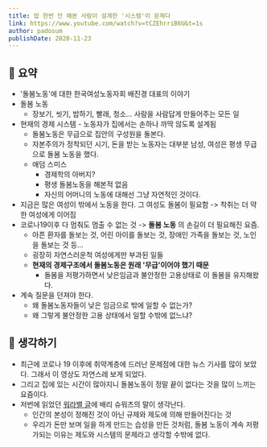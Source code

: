 ```yaml
---
title: 밥 한번 안 해본 사람이 설계한 '시스템'이 문제다
link: https://www.youtube.com/watch?v=tCZEhrriB6U&t=1s
author: padosum
publishDate: 2020-11-23
---
```

## 📝 요약 
- '돌봄노동'에 대한 한국여성노동자회 배진경 대표의 이야기 
- 돌봄 노동 
  - 장보기, 씻기, 밥하기, 빨래, 청소... 사람을 사람답게 만들어주는 모든 일 
- 현재의 경제 시스템 - 노동자가 집에서는 손하나 까딱 않도록 설계됨 
  - 돌봄노동은 무급으로 집안의 구성원을 돌본다.
  - 자본주의가 정착되던 시기, 돈을 받는 노동자는 대부분 남성, 여성은 평생 무급으로 돌봄 노동을 했다. 
  - 애덤 스미스 
    - 경제학의 아버지? 
    - 평생 돌봄노동을 해본적 없음
    - 자신의 어머니의 노동에 대해선 그냥 자연적인 것이다. 
- 지금은 많은 여성이 밖에서 노동을 한다. 그 여성도 돌봄이 필요함 -> 착취는 더 약한 여성에게 이어짐 
- 코로나19이후 다 멈춰도 멈출 수 없는 것 -> **돌봄 노동** 의 손길이 더 필요해진 요즘.
  - 아픈 환자를 돌보는 것, 어린 아이를 돌보는 것, 장애인 가족을 돌보는 것, 노인을 돌보는 것 등...
  - 굉장히 자연스러운척 여성에게만 부과된 일들 
  - **현재의 경제구조에서 돌봄노동은 원래 '무급'이어야 했기 때문**
    - 돌봄을 저평가하면서 낮은임금과 불안정한 고용상태로 이 돌봄을 유지해왔다. 
- 계속 질문을 던져야 한다. 
  - 왜 돌봄노동자들이 낮은 임금으로 밖에 일할 수 없는가?
  - 왜 그렇게 불안정한 고용 상태에서 일할 수밖에 없느냐?

## 🤔 생각하기 
- 최근에 코로나 19 이후에 취약계층에 드러난 문제점에 대한 뉴스 기사를 많이 보았다. 그래서 이 영상도 자연스레 보게 되었다.  
- 그리고 집에 있는 시간이 많아지니 돌봄노동이 정말 끝이 없다는 것을 많이 느끼는 요즘이다. 
- 저번에 읽었던 [워라밸 글](../Life/work-life-balance)에 배리 슈워츠의 말이 생각난다.
  - 인간의 본성이 정해진 것이 아닌 규제와 제도에 의해 만들어진다는 것 
  - 우리가 돈만 보며 일을 하게 만드는 습성을 만든 것처럼, 돌봄 노동이 계속 저평가되는 이유는 제도와 시스템의 문제라고 생각할 수밖에 없다.  
